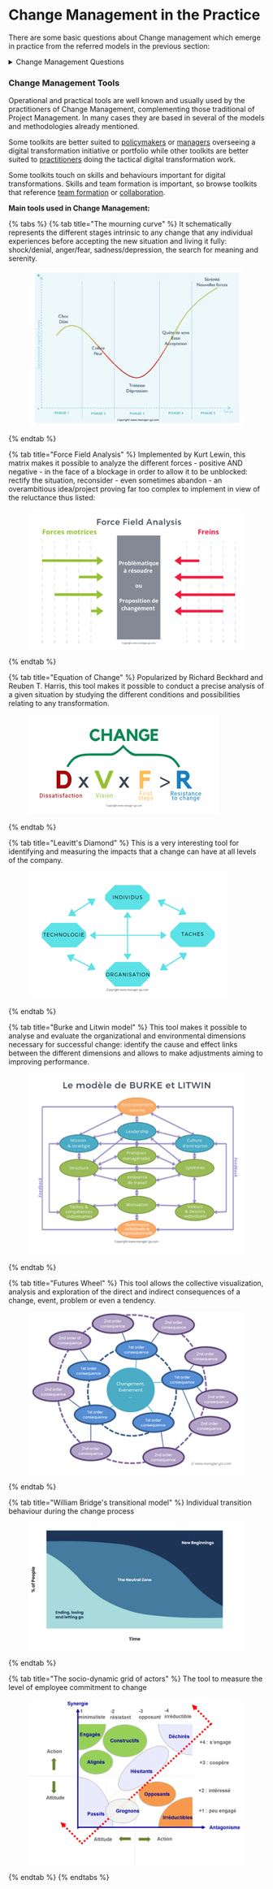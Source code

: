 # Change Management in the Practice

There are some basic questions about Change management which emerge in practice from the referred models in the previous section:

<details>

<summary>Change Management Questions</summary>

1. _**Do change management right the first time (or at least try to do)**_

Although resistance is a normal human response to change, we should avoid or mitigate a significant amount of resistance by applying effective [change management](https://www.prosci.com/change-management) from the start of a project or initiative.

Participants in [Prosci’s 2019 benchmarking study](https://www.prosci.com/resources/articles/tips-for-managing-resistance-to-change) indicated that 47% of the employee resistance they encountered could have been avoided by implementing effective change management practices and principles. The moral here is: If you do adopt a Change Management Action Plan right the first time, you can [prevent much of the resistance](https://www.prosci.com/resources/articles/managing-resistance-to-change) from occurring.

2. _**Expect resistance to change (at all the levels and through all the process until full completion of the targeted phase)**_

Actions for addressing and mitigating resistance include:

* Actions for addressing and mitigating resistance include
* Utilizing a structured change management approach from the design of the project
* Engaging senior leaders as [active and visible sponsors](https://www.prosci.com/resources/articles/primary-sponsors-role-and-importance) of the change
* Recruiting support from people managers as advocates for the change
* Communicating the need for change, its impacts on individuals, and the benefits to employees

3. _**Address resistance formally (both directly and indirectly)**_

Sources of resistance include:

* Employees who are deeply invested in the current way of doing work
* Individuals who designed the current way of doing work that will be modified
* Employees who anticipate an increase in their workload as a result of the change        &#x20;
* Individuals who advocated a particular alternative that was not selected, (for instance, they preferred Option B, but Option A was selected)        &#x20;
* Individuals who have been very successful and rewarded in the current way of doing work&#x20;

In the case of Public Administrations, these stakeholder groups are particularly relevant and may present potential sources of resistance. Therefore, it is important to proactively address them throughout the project lifecycle by implementing targeted tactics to mitigate these resistance.

4. _**Identify the root causes of resistance (and prioritise the actions)**_

In the context of organizational change, it appears that among several root causes for resistance, the following factors play a significant role:

* Lack of awareness of why the change was necessary&#x20;
* Concerns about the impact of the change on current job role and responsibilities        &#x20;
* Fear based on past experiences of failed changes, leading to uncertainty about the outcome of the current change      &#x20;
* Lack of visible support from and trust in management or leadership        &#x20;
* Lack of inclusion in the change process

5. _**Engage the “right” resistance managers and reinforce positively and proactively team building (both at the elaboration and the implementation phases of the Change Management Action Plan)**_

Managers have five unique and important [roles to play](https://blog.prosci.com/5-key-roles-for-people-managers-in-leading-change) during times of change:

* Communicator        &#x20;
* Liaison – project team        &#x20;
* Advocate support for the change        &#x20;
* Resistance Manager –mitigate resistance to the change        &#x20;
* Coach – supporting employees through the change process

6. _**Ensure the appropriate management and leadership (is not the same)**_

Basically, leadership refers to the influence and position of the individual as a leader within his group or team. A successful leader is distinguished by their ability to inspire and lead their team to achieve common goals. The definition of leadership involves qualities such as self-confidence, exemplarity, open-mind and the ability to manage challenges and crises within the organisation.

&#x20;There are 11 types of leadership commonly accepted for classification:

1. Authoritarian (or autocratic)
2. Participatory (or democratic)
3. Laissez-faire (or delegative)
4. Visionary
5. Coaching-Based
6. Affiliative (or collaborative)
7. Democratic (but also very limited by the timing) leadership
8. Lead
9. Directive
10. Transformational leadership&#x20;
11. Transactional Leadership

<!---->

7. _**Take care about the motivation of the stakeholder**_

While no single theory can fully explain human motivation, various theoretical explanations serve as the foundation for developing approaches and techniques to enhance motivation in different areas of human endeavor.&#x20;

#### There are 4 Different types of motivation

The [self-concordance model](https://academic.udayton.edu/jackbauer/PGSG/Sheldon%2001%20self-concord%20happy%20copy.pdf) of goal setting differentiates between four types of motivation (Sheldon & Elliot, 1999). These are:

* External motivation
* Introjected motivation
* Identified motivation
* Intrinsic motivation

#### Content Theories of Motivation

Are mainly focused on what motivates people and addressed specific factors like individual needs and goals

* Maslow’s theory of the hierarchy of needs
* Alderfer’s ERG theory
* McClelland’s achievement motivation theory
* Herzberg’s two-factor theory

In this sense, human behavior plays a significant role in both the impact of and response to Change Management.

</details>

### **Change Management Tools**

Operational and practical tools are well known and usually used by the practitioners of Change Management,  complementing those traditional of Project Management. In many cases they are based in several of the models and methodologies already mentioned.

Some toolkits are better suited to [policymakers](https://oecd-opsi.org/search-toolkits/?\_sft\_discipline-or-practice=digital-transformation&\_sft\_user-type=policy-maker-or-adviser) or [managers](https://oecd-opsi.org/search-toolkits/?\_sft\_discipline-or-practice=digital-transformation&\_sft\_user-type=manager) overseeing a digital transformation initiative or portfolio while other toolkits are better suited to [practitioners](https://oecd-opsi.org/search-toolkits/?\_sft\_discipline-or-practice=digital-transformation&\_sft\_user-type=practitioner) doing the tactical digital transformation work.

Some toolkits touch on skills and behaviours important for digital transformations. Skills and team formation is important, so browse toolkits that reference [team formation](https://oecd-opsi.org/search-toolkits/?\_sft\_good-for=build-a-team) or [collaboration](https://oecd-opsi.org/search-toolkits/?\_sft\_good-for=collaboration).

**Main tools used in Change Management:**

{% tabs %}
{% tab title="The mourning curve" %}
It schematically represents the different stages intrinsic to any change that any individual experiences before accepting the new situation and living it fully: shock/denial, anger/fear, sadness/depression, the search for meaning and serenity.

<figure><img src="../../.gitbook/assets/image (28).png" alt=""><figcaption></figcaption></figure>
{% endtab %}

{% tab title="Force Field Analysis" %}
Implemented by Kurt Lewin, this matrix makes it possible to analyze the different forces - positive AND negative - in the face of a blockage in order to allow it to be unblocked: rectify the situation, reconsider - even sometimes abandon - an overambitious idea/project proving far too complex to implement in view of the reluctance thus listed:

<figure><img src="../../.gitbook/assets/image (13).png" alt=""><figcaption></figcaption></figure>
{% endtab %}

{% tab title="Equation of Change" %}
Popularized by Richard Beckhard and Reuben T. Harris, this tool makes it possible to conduct a precise analysis of a given situation by studying the different conditions and possibilities relating to any transformation.

<figure><img src="../../.gitbook/assets/image (21).png" alt=""><figcaption></figcaption></figure>
{% endtab %}

{% tab title="Leavitt's Diamond" %}
This is a very interesting tool for identifying and measuring the impacts that a change can have at all levels of the company.

<figure><img src="../../.gitbook/assets/image (9).png" alt=""><figcaption></figcaption></figure>
{% endtab %}

{% tab title="Burke and Litwin model" %}
This tool makes it possible to analyse and evaluate the organizational and environmental dimensions necessary for successful change: identify the cause and effect links between the different dimensions and allows to make adjustments aiming to improving performance.

<figure><img src="../../.gitbook/assets/image (1) (2).png" alt=""><figcaption></figcaption></figure>
{% endtab %}

{% tab title="Futures Wheel" %}
This tool allows the collective visualization, analysis and exploration of the direct and indirect consequences of a change, event, problem or even a tendency.

<figure><img src="../../.gitbook/assets/image (32).png" alt=""><figcaption></figcaption></figure>
{% endtab %}

{% tab title="William Bridge's transitional model" %}
&#x20;Individual transition behaviour during the change process

<figure><img src="../../.gitbook/assets/image (33).png" alt=""><figcaption></figcaption></figure>
{% endtab %}

{% tab title="The socio-dynamic grid of actors" %}
&#x20;The tool to measure the level of employee commitment to change

<figure><img src="../../.gitbook/assets/image (31).png" alt=""><figcaption></figcaption></figure>
{% endtab %}
{% endtabs %}



